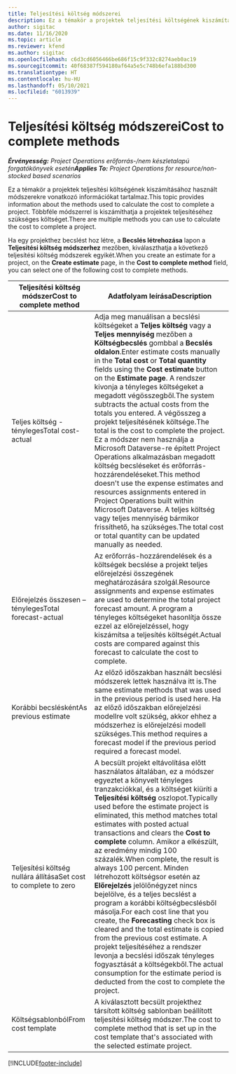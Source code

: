 ```yaml
---
title: Teljesítési költség módszerei
description: Ez a témakör a projektek teljesítési költségének kiszámításához használt módszerekre vonatkozó információkat tartalmaz.
author: sigitac
ms.date: 11/16/2020
ms.topic: article
ms.reviewer: kfend
ms.author: sigitac
ms.openlocfilehash: c6d3cd6056466be686f15c9f332c8274aeb0ac19
ms.sourcegitcommit: 40f68387f594180af64a5e5c748b6efa188bd300
ms.translationtype: HT
ms.contentlocale: hu-HU
ms.lasthandoff: 05/10/2021
ms.locfileid: "6013939"
---
```

# <a name="cost-to-complete-methods"></a><span data-ttu-id="c79fe-103">Teljesítési költség módszerei</span><span class="sxs-lookup"><span data-stu-id="c79fe-103">Cost to complete methods</span></span>

<span data-ttu-id="c79fe-104">_**Érvényesség:** Project Operations erőforrás-/nem készletalapú forgatókönyvek esetén_</span><span class="sxs-lookup"><span data-stu-id="c79fe-104">_**Applies To:** Project Operations for resource/non-stocked based scenarios_</span></span>

<span data-ttu-id="c79fe-105">Ez a témakör a projektek teljesítési költségének kiszámításához használt módszerekre vonatkozó információkat tartalmaz.</span><span class="sxs-lookup"><span data-stu-id="c79fe-105">This topic provides information about the methods used to calculate the cost to complete a project.</span></span> <span data-ttu-id="c79fe-106">Többféle módszerrel is kiszámíthatja a projektek teljesítéséhez szükséges költséget.</span><span class="sxs-lookup"><span data-stu-id="c79fe-106">There are multiple methods you can use to calculate the cost to complete a project.</span></span> 

<span data-ttu-id="c79fe-107">Ha egy projekthez becslést hoz létre, a **Becslés létrehozása** lapon a **Teljesítési költség módszerhez** mezőben, kiválaszthatja a következő teljesítési költség módszerek egyikét.</span><span class="sxs-lookup"><span data-stu-id="c79fe-107">When you create an estimate for a project, on the **Create estimate** page, in the **Cost to complete method** field, you can select one of the following cost to complete methods.</span></span>

| <span data-ttu-id="c79fe-108">Teljesítési költség módszer</span><span class="sxs-lookup"><span data-stu-id="c79fe-108">Cost to complete method</span></span>    | <span data-ttu-id="c79fe-109">Adatfolyam leírása</span><span class="sxs-lookup"><span data-stu-id="c79fe-109">Description</span></span>                                                                                                                                                                                                                                                                                                                                                                                                                                                                                        |
|------------------------------|----------------------------------------------------------------------------------------------------------------------------------------------------------------------------------------------------------------------------------------------------------------------------------------------------------------------------------------------------------------------------------------------------------------------------------------------------------------------------------------------------|
| <span data-ttu-id="c79fe-110">Teljes költség - tényleges</span><span class="sxs-lookup"><span data-stu-id="c79fe-110">Total cost-actual</span></span>            | <span data-ttu-id="c79fe-111">Adja meg manuálisan a becslési költségeket a **Teljes költség** vagy a **Teljes mennyiség** mezőben a **Költségbecslés** gombbal a **Becslés oldalon**.</span><span class="sxs-lookup"><span data-stu-id="c79fe-111">Enter estimate costs manually in the **Total cost** or **Total quantity** fields using the **Cost estimate** button on the **Estimate page**.</span></span> <span data-ttu-id="c79fe-112">A rendszer kivonja a tényleges költségeket a megadott végösszegből.</span><span class="sxs-lookup"><span data-stu-id="c79fe-112">The system subtracts the actual costs from the totals you entered.</span></span> <span data-ttu-id="c79fe-113">A végösszeg a projekt teljesítésének költsége.</span><span class="sxs-lookup"><span data-stu-id="c79fe-113">The total is the cost to complete the project.</span></span> <span data-ttu-id="c79fe-114">Ez a módszer nem használja a Microsoft Dataverse-re épített Project Operations alkalmazásban megadott költség becsléseket és erőforrás-hozzárendeléseket.</span><span class="sxs-lookup"><span data-stu-id="c79fe-114">This method doesn't use the expense estimates and resources assignments entered in Project Operations built within Microsoft Dataverse.</span></span> <span data-ttu-id="c79fe-115">A teljes költség vagy teljes mennyiség bármikor frissíthető, ha szükséges.</span><span class="sxs-lookup"><span data-stu-id="c79fe-115">The total cost or total quantity can be updated manually as needed.</span></span>  |
| <span data-ttu-id="c79fe-116">Előrejelzés összesen – tényleges</span><span class="sxs-lookup"><span data-stu-id="c79fe-116">Total forecast-actual</span></span>        | <span data-ttu-id="c79fe-117">Az erőforrás-hozzárendelések és a költségek becslése a projekt teljes előrejelzési összegének meghatározására szolgál.</span><span class="sxs-lookup"><span data-stu-id="c79fe-117">Resource assignments and expense estimates are used to determine the total project forecast amount.</span></span> <span data-ttu-id="c79fe-118">A program a tényleges költségeket hasonlítja össze ezzel az előrejelzéssel, hogy kiszámítsa a teljesítés költségét.</span><span class="sxs-lookup"><span data-stu-id="c79fe-118">Actual costs are compared against this forecast to calculate the cost to complete.</span></span>                                                                                                                                                                                                                                                                          |
| <span data-ttu-id="c79fe-119">Korábbi becslésként</span><span class="sxs-lookup"><span data-stu-id="c79fe-119">As previous estimate</span></span>         | <span data-ttu-id="c79fe-120">Az előző időszakban használt becslési módszerek lettek használva itt is.</span><span class="sxs-lookup"><span data-stu-id="c79fe-120">The same estimate methods that was used in the previous period is used here.</span></span> <span data-ttu-id="c79fe-121">Ha az előző időszakban előrejelzési modellre volt szükség, akkor ehhez a módszerhez is előrejelzési modell szükséges.</span><span class="sxs-lookup"><span data-stu-id="c79fe-121">This method requires a forecast model if the previous period required a forecast model.</span></span>                                                                                                                                                                                                                                                                                                                           |
| <span data-ttu-id="c79fe-122">Teljesítési költség nullára állítása</span><span class="sxs-lookup"><span data-stu-id="c79fe-122">Set cost to complete to zero</span></span> | <span data-ttu-id="c79fe-123">A becsült projekt eltávolítása előtt használatos általában, ez a módszer egyeztet a könyvelt tényleges tranzakciókkal, és a költséget kiüríti a **Teljesítési költség** oszlopot.</span><span class="sxs-lookup"><span data-stu-id="c79fe-123">Typically used before the estimate project is eliminated, this method matches total estimates with posted actual transactions and clears the **Cost to complete** column.</span></span> <span data-ttu-id="c79fe-124">Amikor a elkészült, az eredmény mindig 100 százalék.</span><span class="sxs-lookup"><span data-stu-id="c79fe-124">When complete, the result is always 100 percent.</span></span> <span data-ttu-id="c79fe-125">Minden létrehozott költségsor esetén az **Előrejelzés** jelölőnégyzet nincs bejelölve, és a teljes becslést a program a korábbi költségbecslésből másolja.</span><span class="sxs-lookup"><span data-stu-id="c79fe-125">For each cost line that you create, the **Forecasting** check box is cleared and the total estimate is copied from the previous cost estimate.</span></span> <span data-ttu-id="c79fe-126">A projekt teljesítéséhez a rendszer levonja a becslési időszak tényleges fogyasztását a költségekből.</span><span class="sxs-lookup"><span data-stu-id="c79fe-126">The actual consumption for the estimate period is deducted from the cost to complete the project.</span></span>              |
| <span data-ttu-id="c79fe-127">Költségsablonból</span><span class="sxs-lookup"><span data-stu-id="c79fe-127">From cost template</span></span>           | <span data-ttu-id="c79fe-128">A kiválasztott becsült projekthez társított költség sablonban beállított teljesítési költség módszer.</span><span class="sxs-lookup"><span data-stu-id="c79fe-128">The cost to complete method that is set up in the cost template that's associated with the selected estimate project.</span></span>                                                                                                                                                                                                                                                                                                                                                                          |


[!INCLUDE[footer-include](../includes/footer-banner.md)]